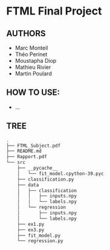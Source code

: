# FTML Final Project

## AUTHORS
 - Marc Monteil
 - Théo Perinet
 - Moustapha Diop
 - Mathieu Rivier
 - Martin Poulard

## HOW TO USE:
 - ...

## TREE
```sh
.
├── FTML_Subject.pdf
├── README.md
├── Rapport.pdf
└── src
    ├── __pycache__
    │   └── fit_model.cpython-39.pyc
    ├── classification.py
    ├── data
    │   ├── classification
    │   │   ├── inputs.npy
    │   │   └── labels.npy
    │   └── regression
    │       ├── inputs.npy
    │       └── labels.npy
    ├── ex1.py
    ├── ex3.py
    ├── fit_model.py
    └── regression.py
```
